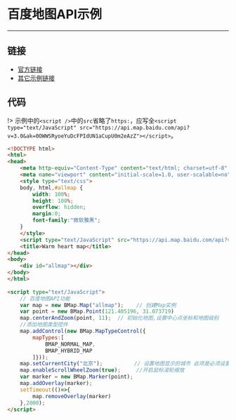 #  百度地图API示例

---

## 链接

- [官方链接](http://lbsyun.baidu.com/jsdemo.htm#a1_2)
- [其它示例链接](https://blog.csdn.net/dosthing/article/details/85223254)

## 代码

!> 示例中的`<script />`中的`src`省略了`https:`，应写全`<script type="text/JavaScript" src="https://api.map.baidu.com/api?v=3.0&ak=0OWWSRyoeYuDcFPIdUN1aCupU0m2eAzZ"></script>`。

```html
<!DOCTYPE html>
<html>
<head>
	<meta http-equiv="Content-Type" content="text/html; charset=utf-8" />
	<meta name="viewport" content="initial-scale=1.0, user-scalable=no" />
	<style type="text/css">
	body, html,#allmap {
		width: 100%;
		height: 100%;
		overflow: hidden;
		margin:0;
		font-family:"微软雅黑"; 
	}
	</style>
	<script type="text/JavaScript" src="https://api.map.baidu.com/api?v=3.0&ak=0OWWSRyoeYuDcFPIdUN1aCupU0m2eAzZ"></script>
	<title>Warm heart map</title>
</head>
<body>
	<div id="allmap"></div>
</body>
</html>
 
<script type="text/JavaScript">
	// 百度地图API功能
	var map = new BMap.Map("allmap");    // 创建Map实例
	var point = new BMap.Point(121.405196, 31.073719)
	map.centerAndZoom(point, 11);  // 初始化地图,设置中心点坐标和地图级别
	//添加地图类型控件
	map.addControl(new BMap.MapTypeControl({
		mapTypes:[
            BMAP_NORMAL_MAP,
            BMAP_HYBRID_MAP
        ]}));	  
	map.setCurrentCity("北京");          // 设置地图显示的城市 此项是必须设置的
	map.enableScrollWheelZoom(true);     //开启鼠标滚轮缩放
	var marker = new BMap.Marker(point);
	map.addOverlay(marker);
	setTimeout(()=>{
		map.removeOverlay(marker)
	},2000);
</script>
```